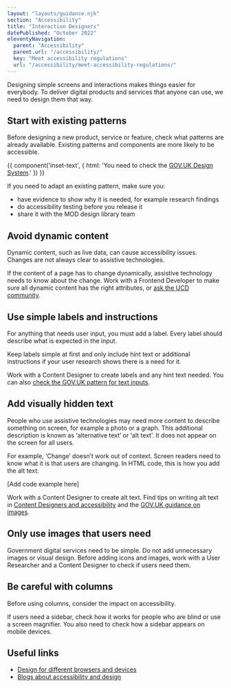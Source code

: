 ```yaml
---
layout: "layouts/guidance.njk"
section: "Accessibility"
title: "Interaction Designers"
datePublished: "October 2022"
eleventyNavigation:
  parent: "Accessibility"
  parent.url: "/accessibility/"
  key: "Meet accessibility regulations"
  url: "/accessibility/meet-accessibility-regulations/"
---
```


Designing simple screens and interactions makes things easier for everybody. To deliver digital products and services that anyone can use, we need to design them that way.

## Start with existing patterns

Before designing a new product, service or feature, check what patterns are already available. Existing patterns and components are more likely to be accessible.

{{ component('inset-text', {
  html: 'You need to check the <a href="https://design-system.service.gov.uk" rel="external nofollow">GOV.UK Design System</a>.'
}) }}

If you need to adapt an existing pattern, make sure you:

- have evidence to show why it is needed, for example research findings
- do accessibility testing before you release it
- share it with the MOD design library team

## Avoid dynamic content

Dynamic content, such as live data, can cause accessibility issues. Changes are not always clear to assistive technologies.

If the content of a page has to change dynamically, assistive technology needs to know about the change. Work with a Frontend Developer to make sure all dynamic content has the right attributes, or [ask the UCD community](/your-community/user-centred-design/).

## Use simple labels and instructions

For anything that needs user input, you must add a label. Every label should describe what is expected in the input.

Keep labels simple at first and only include hint text or additional instructions if your user research shows there is a need for it.

Work with a Content Designer to create labels and any hint text needed. You can also [check the GOV.UK pattern for text inputs](https://design-system.service.gov.uk/components/text-input).

## Add visually hidden text

People who use assistive technologies may need more content to describe something on screen, for example a photo or a graph. This additional description is known as ‘alternative text’ or ‘alt text’. It does not appear on the screen for all users.

For example, ‘Change’ doesn’t work out of context. Screen readers need to know what it is that users are changing. In HTML code, this is how you add the alt text:

[Add code example here]

Work with a Content Designer to create alt text. Find tips on writing alt text in [Content Designers and accessibility](/accessibility/meet-accessibility-regulations/content-designers/) and the [GOV.UK guidance on images](https://design-system.service.gov.uk/styles/images).

## Only use images that users need

Government digital services need to be simple. Do not add unnecessary images or visual design. Before adding icons and images, work with a User Researcher and a Content Designer to check if users need them.

## Be careful with columns

Before using columns, consider the impact on accessibility.

If users need a sidebar, check how it works for people who are blind or use a screen magnifier. You also need to check how a sidebar appears on mobile devices.

## Useful links

- [Design for different browsers and devices](https://www.gov.uk/service-manual/technology/designing-for-different-browsers-and-devices)
- [Blogs about accessibility and design](https://www.craigabbott.co.uk/blog)
